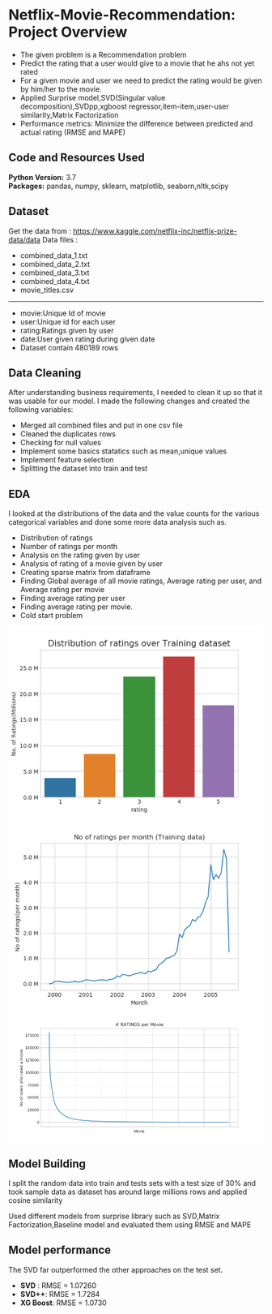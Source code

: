 # Netflix-Movie-Recommendation: Project Overview 
* The given problem is a Recommendation problem 
* Predict the rating that a user would give to a movie that he ahs not yet rated
* For a given movie and user we need to predict the rating would be given by him/her to the movie. 
* Applied Surprise model,SVD(Singular value decomposition),SVDpp,xgboost regressor,item-item,user-user similarity,Matrix Factorization
* Performance metrics: Minimize the difference between predicted and actual rating (RMSE and MAPE)


## Code and Resources Used 
**Python Version:** 3.7  
**Packages:** pandas, numpy, sklearn, matplotlib, seaborn,nltk,scipy

## Dataset
Get the data from : https://www.kaggle.com/netflix-inc/netflix-prize-data/data
Data files :
* combined_data_1.txt
* combined_data_2.txt
* combined_data_3.txt
* combined_data_4.txt
* movie_titles.csv
-------------------------------------------------------------------------------
*	movie:Unique Id of movie
*	user:Unique id for each user
*	rating:Ratings given by user
*	date:User given rating during given date
* Dataset contain 480189 rows

## Data Cleaning
After understanding business requirements, I needed to clean it up so that it was usable for our model. I made the following changes and created the following variables:

* Merged all combined files and put in one csv file
*	Cleaned the duplicates rows 
*	Checking for null values 
* Implement some basics statatics such as mean,unique values
* Implement feature selection
* Splitting the dataset into train and test 
  

## EDA
I looked at the distributions of the data and the value counts for the various categorical variables and done some more data analysis such as.
- Distribution of ratings
- Number of ratings per month
- Analysis on the rating given by user
- Analysis of rating of a movie given by user
- Creating sparse matrix from dataframe
- Finding Global average of all movie ratings, Average rating per user, and Average rating per movie
- Finding average rating per user
- Finding average rating per movie.
- Cold start problem

![alt text](https://github.com/vaibhavt14/Netflix-Movie-Recommendation/blob/main/distribution%20of%20ratings.png "Class distribution of target variable")
![alt text](https://github.com/vaibhavt14/Netflix-Movie-Recommendation/blob/main/rating_per_month.png "Rating per month")
![alt text](https://github.com/vaibhavt14/Netflix-Movie-Recommendation/blob/main/rating_per_movie.png "Rating per movie")

## Model Building 

I split the random data into train and tests sets with a test size of 30% and took sample data as dataset has around large millions rows and applied cosine similarity

Used different models from surprise library such as SVD,Matrix Factorization,Baseline model and evaluated them using RMSE and MAPE 


## Model performance
The SVD far outperformed the other approaches on the test set. 
*	**SVD** : RMSE = 1.07260
*	**SVD++**: RMSE = 1.7284
*	**XG Boost**: RMSE = 1.0730




